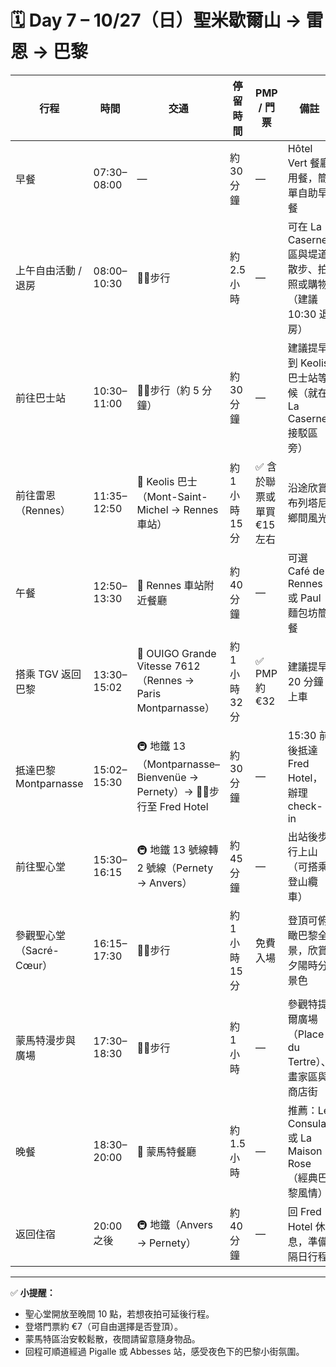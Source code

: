 # 🗓️ Day 7 – 10/27（日）聖米歇爾山 → 雷恩 → 巴黎

| 行程 | 時間 | 交通 | 停留時間 | PMP / 門票 | 備註 |
|------|------|------|-----------|-------------|------|
| 早餐 | 07:30–08:00 | — | 約 30 分鐘 | — | Hôtel Vert 餐廳用餐，簡單自助早餐 |
| 上午自由活動 / 退房 | 08:00–10:30 | 🚶‍♀️步行 | 約 2.5 小時 | — | 可在 La Caserne 區與堤道散步、拍照或購物（建議 10:30 退房） |
| 前往巴士站 | 10:30–11:00 | 🚶‍♀️步行（約 5 分鐘） | 約 30 分鐘 | — | 建議提早到 Keolis 巴士站等候（就在 La Caserne 接駁區旁） |
| 前往雷恩（Rennes） | 11:35–12:50 | 🚌 Keolis 巴士（Mont-Saint-Michel → Rennes 車站） | 約 1 小時 15 分 | ✅ 含於聯票或單買 €15 左右 | 沿途欣賞布列塔尼鄉間風光 |
| 午餐 | 12:50–13:30 | 🍴 Rennes 車站附近餐廳 | 約 40 分鐘 | — | 可選 Café de Rennes 或 Paul 麵包坊簡餐 |
| 搭乘 TGV 返回巴黎 | 13:30–15:02 | 🚆 OUIGO Grande Vitesse 7612 （Rennes → Paris Montparnasse） | 約 1 小時 32 分 | ✅ PMP 約 €32 | 建議提早 20 分鐘上車 |
| 抵達巴黎 Montparnasse | 15:02–15:30 | 🚇 地鐵 13（Montparnasse–Bienvenüe → Pernety）→ 🚶‍♀️步行至 Fred Hotel | 約 30 分鐘 | — | 15:30 前後抵達 Fred Hotel，辦理 check-in |
| 前往聖心堂 | 15:30–16:15 | 🚇 地鐵 13 號線轉 2 號線（Pernety → Anvers） | 約 45 分鐘 | — | 出站後步行上山（可搭乘登山纜車） |
| 參觀聖心堂（Sacré-Cœur） | 16:15–17:30 | 🚶‍♀️步行 | 約 1 小時 15 分 | 免費入場 | 登頂可俯瞰巴黎全景，欣賞夕陽時分景色 |
| 蒙馬特漫步與廣場 | 17:30–18:30 | 🚶‍♀️步行 | 約 1 小時 | — | 參觀特提爾廣場（Place du Tertre）、畫家區與商店街 |
| 晚餐 | 18:30–20:00 | 🍴 蒙馬特餐廳 | 約 1.5 小時 | — | 推薦：Le Consulat 或 La Maison Rose（經典巴黎風情） |
| 返回住宿 | 20:00 之後 | 🚇 地鐵（Anvers → Pernety） | 約 40 分鐘 | — | 回 Fred Hotel 休息，準備隔日行程 |

---

✅ **小提醒：**
- 聖心堂開放至晚間 10 點，若想夜拍可延後行程。  
- 登塔門票約 €7（可自由選擇是否登頂）。  
- 蒙馬特區治安較鬆散，夜間請留意隨身物品。  
- 回程可順道經過 Pigalle 或 Abbesses 站，感受夜色下的巴黎小街氛圍。  
